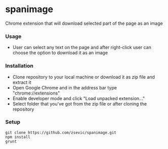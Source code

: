 # spanimage
Chrome extension that will download selected part of the page as an image

### Usage
* User can select any text on the page and after right-click user can choose the option to download it as an image

### Installation
* Clone repository to your local machine or download it as zip file and extract it
* Open Google Chrome and in the address bar type "chrome://extensions"
* Enable developer mode and click "Load unpacked extension..."
* Select folder that you've got from the zip file or after cloning the repository

### Setup
    git clone https://github.com/zsevic/spanimage.git
    npm install
    grunt
